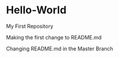 # Hello-World
My First Repository

Making the first change to README.md

Changing README.md in the Master Branch 



